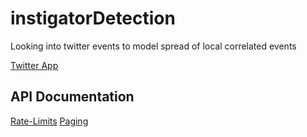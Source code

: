 # instigatorDetection
Looking into twitter events to model spread of local correlated events

[Twitter App](https://apps.twitter.com/app/15848846)

## API Documentation
[Rate-Limits](https://developer.twitter.com/en/docs/basics/rate-limits)
[Paging](https://developer.twitter.com/en/docs/tweets/timelines/guides/working-with-timelines)
